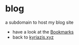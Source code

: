 # blog
a subdomain to host my blog site

- have a look at the [Bookmarks]
- back to [kyriazis.xyz]

[Bookmarks]: <https://bookmarks.kyriazis.xyz>
[kyriazis.xyz]: <https://kyriazis.xyz>
